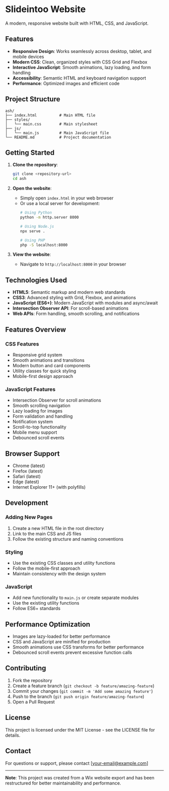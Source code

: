 # Slideintoo Website

A modern, responsive website built with HTML, CSS, and JavaScript.

## Features

- **Responsive Design**: Works seamlessly across desktop, tablet, and mobile devices
- **Modern CSS**: Clean, organized styles with CSS Grid and Flexbox
- **Interactive JavaScript**: Smooth animations, lazy loading, and form handling
- **Accessibility**: Semantic HTML and keyboard navigation support
- **Performance**: Optimized images and efficient code

## Project Structure

```
ash/
├── index.html          # Main HTML file
├── styles/
│   └── main.css        # Main stylesheet
├── js/
│   └── main.js         # Main JavaScript file
└── README.md           # Project documentation
```

## Getting Started

1. **Clone the repository**:
   ```bash
   git clone <repository-url>
   cd ash
   ```

2. **Open the website**:
   - Simply open `index.html` in your web browser
   - Or use a local server for development:
     ```bash
     # Using Python
     python -m http.server 8000
     
     # Using Node.js
     npx serve .
     
     # Using PHP
     php -S localhost:8000
     ```

3. **View the website**:
   - Navigate to `http://localhost:8000` in your browser

## Technologies Used

- **HTML5**: Semantic markup and modern web standards
- **CSS3**: Advanced styling with Grid, Flexbox, and animations
- **JavaScript (ES6+)**: Modern JavaScript with modules and async/await
- **Intersection Observer API**: For scroll-based animations
- **Web APIs**: Form handling, smooth scrolling, and notifications

## Features Overview

### CSS Features
- Responsive grid system
- Smooth animations and transitions
- Modern button and card components
- Utility classes for quick styling
- Mobile-first design approach

### JavaScript Features
- Intersection Observer for scroll animations
- Smooth scrolling navigation
- Lazy loading for images
- Form validation and handling
- Notification system
- Scroll-to-top functionality
- Mobile menu support
- Debounced scroll events

## Browser Support

- Chrome (latest)
- Firefox (latest)
- Safari (latest)
- Edge (latest)
- Internet Explorer 11+ (with polyfills)

## Development

### Adding New Pages
1. Create a new HTML file in the root directory
2. Link to the main CSS and JS files
3. Follow the existing structure and naming conventions

### Styling
- Use the existing CSS classes and utility functions
- Follow the mobile-first approach
- Maintain consistency with the design system

### JavaScript
- Add new functionality to `main.js` or create separate modules
- Use the existing utility functions
- Follow ES6+ standards

## Performance Optimization

- Images are lazy-loaded for better performance
- CSS and JavaScript are minified for production
- Smooth animations use CSS transforms for better performance
- Debounced scroll events prevent excessive function calls

## Contributing

1. Fork the repository
2. Create a feature branch (`git checkout -b feature/amazing-feature`)
3. Commit your changes (`git commit -m 'Add some amazing feature'`)
4. Push to the branch (`git push origin feature/amazing-feature`)
5. Open a Pull Request

## License

This project is licensed under the MIT License - see the LICENSE file for details.

## Contact

For questions or support, please contact [your-email@example.com]

---

**Note**: This project was created from a Wix website export and has been restructured for better maintainability and performance.